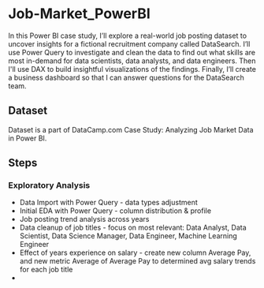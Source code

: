 # Job-Market_PowerBI
In this Power BI case study, I’ll explore a real-world job posting dataset to uncover insights for a fictional recruitment company called DataSearch. I’ll use Power Query to investigate and clean the data to find out what skills are most in-demand for data scientists, data analysts, and data engineers. Then I'll use DAX to build insightful visualizations of the findings. Finally, I’ll create a business dashboard so that I can answer questions for the DataSearch team.

## Dataset
Dataset is a part of DataCamp.com Case Study: Analyzing Job Market Data in Power BI.

## Steps
### Exploratory Analysis
- Data Import with Power Query - data types adjustment
- Initial EDA with Power Query - column distribution & profile
- Job posting trend analysis across years
- Data cleanup of job titles - focus on most relevant: Data Analyst, Data Scientist, Data Science Manager, Data Engineer, Machine Learning Engineer
- Effect of years experience on salary - create new column Average Pay, and new metric Average of Average Pay to determined avg salary trends for each job title
- 


